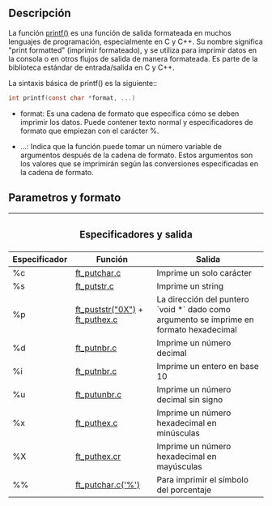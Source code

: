 

## Descripción
La función [printf()](ft_printf.c) es una función de salida formateada en muchos lenguajes de programación, especialmente en C y C++. Su nombre significa "print formatted" (imprimir formateado), y se utiliza para imprimir datos en la consola o en otros flujos de salida de manera formateada. Es parte de la biblioteca estándar de entrada/salida en C y C++.

La sintaxis básica de printf() es la siguiente::
```c
int printf(const char *format, ...)
```

- format: Es una cadena de formato que especifica cómo se deben imprimir los datos. Puede contener texto normal y especificadores de formato que empiezan con el carácter %.

- ...: Indica que la función puede tomar un número variable de argumentos después de la cadena de formato. Estos argumentos son los valores que se imprimirán según las conversiones especificadas en la cadena de formato.

## Parametros y formato
<table>
<thead>
  <tr>
    <th colspan="3"><h3>Especificadores y salida</h3></th>
  </tr>
  <tr>
    <th>Especificador</th>
    <th>Función</th>
    <th>Salida</th>
  </tr>
</thead>
<tbody>
  <tr>
    <td>%c</td>
    <td><a href=ft_putchar.c>ft_putchar.c</a></td>
    <td>Imprime un solo carácter</td>
  </tr>
  <tr>
    <td>%s</td>
    <td><a href=ft_putstr.c>ft_putstr.c</a></td>
    <td>Imprime un string </td>
  </tr>
  <tr>
    <td>%p</td>
    <td> <a href=ft_putstr.c>ft_puststr("0X")</a> + <a href=ft_puthex.c>ft_puthex.c</a></td>
    <td>La dirección del puntero `void *` dado como argumento se imprime en formato hexadecimal</td>
  </tr>
  <tr>
    <td>%d</td>
    <td><a href=ft_putnbr.c>ft_putnbr.c</a></td>
    <td>Imprime un número decimal</td>
  </tr>
  <tr>
    <td>%i</td>
    <td><a href=ft_putnbr.c>ft_putnbr.c</a></td>
    <td>Imprime un entero en base 10</td>
  </tr>
  <tr>
    <td>%u</td>
    <td><a href=ft_putunbr.c>ft_putunbr.c</a></td>
    <td>Imprime un número decimal sin signo</td>
  </tr>
  <tr>
    <td>%x</td>
    <td><a href=ft_puthex.c>ft_puthex.c</a></td>
    <td>Imprime un número hexadecimal en minúsculas</td>
  </tr>
  <tr>
    <td>%X</td>
    <td><a href=ft_puthex.c>ft_puthex.cr</a></td>
    <td>Imprime un número hexadecimal en mayúsculas</td>
  </tr>
  <tr>
    <td>%%</td>
    <td><a href=ft_putchar.c>ft_putchar.c('%')</a></td>
    <td>Para imprimir el símbolo del porcentaje</td>
  </tr>
</tbody>
<thead>
